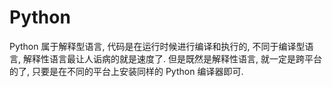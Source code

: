 # Python

Python 属于解释型语言, 代码是在运行时候进行编译和执行的, 不同于编译型语言, 解释性语言最让人诟病的就是速度了. 但是既然是解释性语言, 就一定是跨平台的了, 只要是在不同的平台上安装同样的 Python 编译器即可.